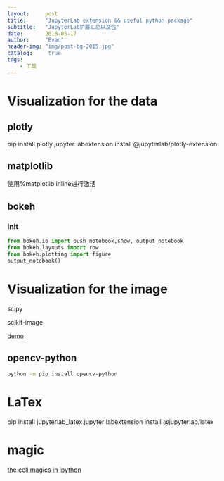 ```yaml
---
layout:     post
title:      "JupyterLab extension && useful python package"
subtitle:   "JupyterLab扩展汇总以及包"
date:       2018-05-17 
author:     "Evan"
header-img: "img/post-bg-2015.jpg"
catalog:     true
tags:
    - 工具
---
```


# Visualization for the data

## plotly

pip install plotly 
jupyter labextension install @jupyterlab/plotly-extension

## matplotlib

使用%matplotlib inline进行激活

## bokeh

### init
 
``` python
from bokeh.io import push_notebook,show, output_notebook
from bokeh.layouts import row
from bokeh.plotting import figure
output_notebook()
```

# Visualization for the image

scipy

scikit-image

[demo](http://www.scipy-lectures.org/packages/scikit-image/index.html)


## opencv-python

``` bash
python -m pip install opencv-python
```

# LaTex

pip install jupyterlab_latex
jupyter labextension install @jupyterlab/latex

# magic

[the cell magics in ipython](http://nbviewer.jupyter.org/github/ipython/ipython/blob/1.x/examples/notebooks/Cell%20Magics.ipynb#The-cell-magics-in-IPython)